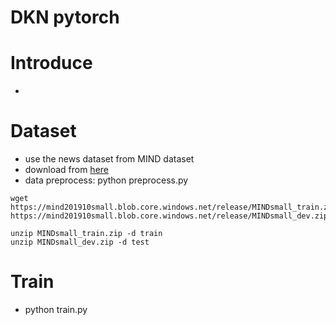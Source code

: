 # DKN pytorch 
# Introduce 
- 
# Dataset
- use the news dataset from MIND dataset 
- download from [here](https://msnews.github.io/)
- data preprocess: python preprocess.py
```
wget https://mind201910small.blob.core.windows.net/release/MINDsmall_train.zip https://mind201910small.blob.core.windows.net/release/MINDsmall_dev.zip

unzip MINDsmall_train.zip -d train
unzip MINDsmall_dev.zip -d test
```
# Train
- python train.py
